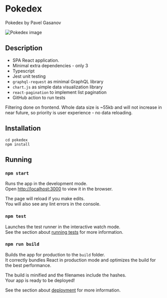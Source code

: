 # Pokedex

Pokedex by Pavel Gasanov

![Pokedex image](https://github.com/crystalmanner/hiring-process/blob/pogasanov/image.png?raw=true)

## Description

* SPA React application.
* Minimal extra dependencies - only 3
* Typescript
* Jest unit testing
* `graphql-request` as minimal GraphQL library
* `chart.js` as simple data visualization library
* `react-pagination` to implement list pagination
* GitHub action to run tests

Filtering done on frontend. Whole data size is ~55kb and will not increase in near future, so priority is user experience - no data reloading. 

## Installation

```
cd pokedex
npm install
```

## Running

### `npm start`

Runs the app in the development mode.\
Open [http://localhost:3000](http://localhost:3000) to view it in the browser.

The page will reload if you make edits.\
You will also see any lint errors in the console.

### `npm test`

Launches the test runner in the interactive watch mode.\
See the section about [running tests](https://facebook.github.io/create-react-app/docs/running-tests) for more information.

### `npm run build`

Builds the app for production to the `build` folder.\
It correctly bundles React in production mode and optimizes the build for the best performance.

The build is minified and the filenames include the hashes.\
Your app is ready to be deployed!

See the section about [deployment](https://facebook.github.io/create-react-app/docs/deployment) for more information.
